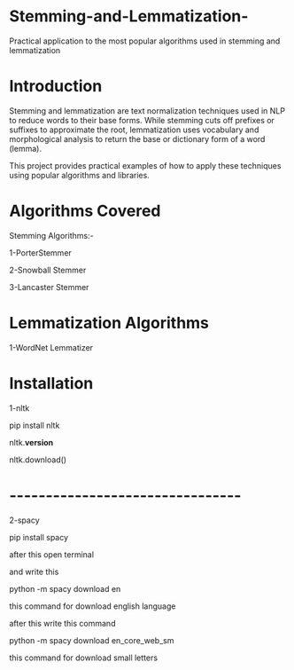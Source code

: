 # Stemming-and-Lemmatization-
Practical application to the most popular algorithms used in stemming and lemmatization

# Introduction
Stemming and lemmatization are text normalization techniques used in NLP to reduce words to their base forms. While stemming cuts off prefixes or suffixes to approximate the root, lemmatization uses vocabulary and morphological analysis to return the base or dictionary form of a word (lemma).

This project provides practical examples of how to apply these techniques using popular algorithms and libraries.

# Algorithms Covered
 Stemming Algorithms:-
 
 1-PorterStemmer
 
 2-Snowball Stemmer
 
 3-Lancaster Stemmer

 # Lemmatization Algorithms
 
 1-WordNet Lemmatizer

 # Installation
 1-nltk
 
 pip install nltk
 
 nltk.__version__
 
 nltk.download()
 
 # --------------------------------
 2-spacy
 
 pip install spacy 
 
 after this open terminal 
 
 and write this 
 
 python -m spacy download en
 
 this command for download english language 
 
 after this write this command 
 
 python -m spacy download en_core_web_sm 
 
 this command for download small letters
